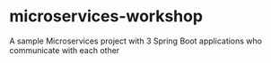 # microservices-workshop

A sample Microservices project with 3 Spring Boot applications who communicate with each other
